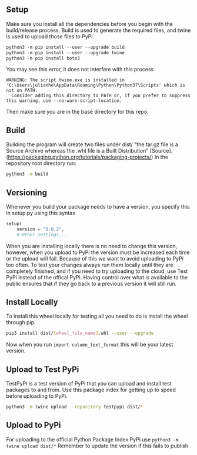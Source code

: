 ## Setup 
Make sure you install all the dependencies before you begin with the build/release process. Build is used to generate the required files, and twine is used to upload those files to PyPi.
```python
python3 -m pip install --user --upgrade build
python3 -m pip install --user --upgrade twine
python3 -m pip install boto3
```
You may see this error, it does not interfere with this process
```
WARNING: The script twine.exe is installed in 'C:\Users\julianhe\AppData\Roaming\Python\Python37\Scripts' which is not on PATH.
  Consider adding this directory to PATH or, if you prefer to suppress this warning, use --no-warn-script-location.
```
Then make sure you are in the base directory for this repo.

## Build
Building the program will create two files under dist/ "the tar.gz file is a Source Archive whereas the .whl file is a Built Distribution" [Source].(https://packaging.python.org/tutorials/packaging-projects/) In the repository root directory run:
```bash
python3 -m build
```

## Versioning
Whenever you build your package needs to have a version, you specify this in setup.py using this syntax
```python
setup(
    version = "0.0.2",
    # Other settings...
```
When you are installing locally there is no need to change this version, however, when you upload to PyPi the version must be increased each time or the upload will fail. Because of this we want to avoid uploading to PyPi too often. To test your changes always run them locally until they are completely finished, and if you need to try uploading to the cloud, use Test PyPi instead of the offical PyPi. Having control over what is available to the public ensures that if they go back to a previous version it will still run.

## Install Locally
To install this wheel locally for testing all you need to do is install the wheel through pip.
```bash
pip3 install dist/[wheel_file_name].whl --user --upgrade
```
Now when you run ```import column_text_format``` this will be your latest version.

## Upload to Test PyPi
TestPyPi is a test version of PyPi that you can upload and install test packages to and from. Use this package index for getting up to speed before uploading to PyPi.
```bash
python3 -m twine upload --repository testpypi dist/*
```

## Upload to PyPi
For uploading to the official Python Package Index PyPi use ```python3 -m twine upload dist/*``` Remember to update the version if this fails to publish.